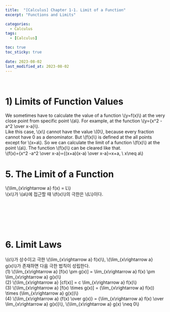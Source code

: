 ```yaml
---
title:  "[Calculus] Chapter 1-1. Limit of a Function"
excerpt: "Functions and Limits"

categories:
  - Calculus
tags:
  - [Calculus]

toc: true
toc_sticky: true
 
date: 2023-08-02
last_modified_at: 2023-08-02
---
```


&nbsp;

# 1) Limits of Function Values
We sometimes have to calculate the value of a function \\(y=f(x)\\) at the very close point from specific point \\(a\\). For example, at the function \\(y={x^2 -a^2 \over x-a}\\).\
Like this case, \\(x\\) cannot have the value \\(0\\), because every fraction cannot have 0 as a denominator. But \\(f(x)\\) is defined at the all points except for \\(x=a\\). So we can calculate the limit of a function \\(f(x)\\) at the point \\(a\\). The function \\(f(x)\\) can be cleared like that.\
\\(f(x)={x^2 -a^2 \over x-a}={(x+a)(x-a) \over x-a}=x+a, \ x\neq a\\)

# 5. The Limit of a Function
\\(\lim_{x\rightarrow a} f(x) = L\\)\
\\(x\\)가 \\(a\\)에 접근할 때 \\(f(x)\\)의 극한은 \\(L\\)이다.

&nbsp;

&nbsp;

&nbsp;

# 6. Limit Laws
\\(c\\)가 상수이고 극한 \\(\lim_{x\rightarrow a} f(x)\\), \\(\lim_{x\rightarrow a} g(x)\\)가 존재하면 다음 극한 법칙이 성립한다.\
(1) \\(\lim_{x\rightarrow a} [f(x) \pm g(x)] = \lim_{x\rightarrow a} f(x) \pm \lim_{x\rightarrow a} g(x)\\)\
(2) \\(\lim_{x\rightarrow a} [cf(x)] = c \lim_{x\rightarrow a} f(x)\\)\
(3) \\(\lim_{x\rightarrow a} [f(x) \times g(x)] = (\lim_{x\rightarrow a} f(x)) \times (\lim_{x\rightarrow a} g(x))\\)\
(4) \\(\lim_{x\rightarrow a} {f(x) \over g(x)} = {\lim_{x\rightarrow a} f(x) \over \lim_{x\rightarrow a} g(x)}\\), \\(\lim_{x\rightarrow a} g(x) \neq 0\\)
